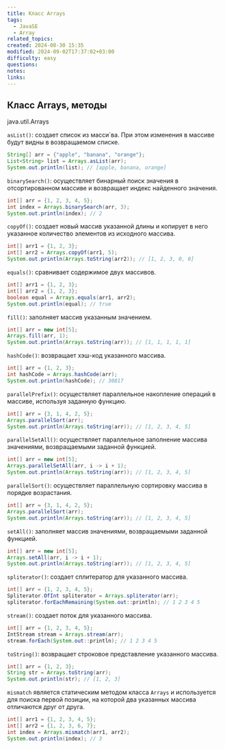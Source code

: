 ```yaml
---
title: Класс Arrays
tags:
  - JavaSE
  - Array
related_topics: 
created: 2024-08-30 15:35
modified: 2024-09-02T17:37:02+03:00
difficulty: easy
questions: 
notes: 
links: 
---
```

## Класс Arrays, методы

java.util.Arrays

`asList()`: создает список из масси`ва.
При этом изменения в массиве будут видны в возвращаемом списке.

```java
String[] arr = {"apple", "banana", "orange"};
List<String> list = Arrays.asList(arr);
System.out.println(list); // [apple, banana, orange]
```

`binarySearch()`: осуществляет бинарный поиск значения в отсортированном массиве и возвращает индекс найденного значения.

```java
int[] arr = {1, 2, 3, 4, 5};
int index = Arrays.binarySearch(arr, 3);
System.out.println(index); // 2
```

`copyOf()`: создает новый массив указанной длины и копирует в него указанное количество элементов из исходного массива.

```java
int[] arr1 = {1, 2, 3};
int[] arr2 = Arrays.copyOf(arr1, 5);
System.out.println(Arrays.toString(arr2)); // [1, 2, 3, 0, 0]
```

`equals()`: сравнивает содержимое двух массивов.

```java
int[] arr1 = {1, 2, 3};
int[] arr2 = {1, 2, 3};
boolean equal = Arrays.equals(arr1, arr2);
System.out.println(equal); // true
```

`fill()`: заполняет массив указанным значением.

```java
int[] arr = new int[5];
Arrays.fill(arr, 1);
System.out.println(Arrays.toString(arr)); // [1, 1, 1, 1, 1]
```

`hashCode()`: возвращает хэш-код указанного массива.

```java
int[] arr = {1, 2, 3};
int hashCode = Arrays.hashCode(arr);
System.out.println(hashCode); // 30817
```

`parallelPrefix()`: осуществляет параллельное накопление операций в массиве, используя заданную функцию.

```java
int[] arr = {3, 1, 4, 2, 5};
Arrays.parallelSort(arr);
System.out.println(Arrays.toString(arr)); // [1, 2, 3, 4, 5]
```

`parallelSetAll()`: осуществляет параллельное заполнение массива значениями, возвращаемыми заданной функцией.

```java
int[] arr = new int[5];
Arrays.parallelSetAll(arr, i -> i + 1);
System.out.println(Arrays.toString(arr)); // [1, 2, 3, 4, 5]
```

`parallelSort()`: осуществляет параллельную сортировку массива в порядке возрастания.

```java
int[] arr = {3, 1, 4, 2, 5};
Arrays.parallelSort(arr);
System.out.println(Arrays.toString(arr)); // [1, 2, 3, 4, 5]
```

`setAll()`: заполняет массив значениями, возвращаемыми заданной функцией.

```java
int[] arr = new int[5];
Arrays.setAll(arr, i -> i + 1);
System.out.println(Arrays.toString(arr)); // [1, 2, 3, 4, 5]
```

`spliterator()`: создает сплитератор для указанного массива.

```java
int[] arr = {1, 2, 3, 4, 5};
Spliterator.OfInt spliterator = Arrays.spliterator(arr);
spliterator.forEachRemaining(System.out::println); // 1 2 3 4 5
```

`stream()`: создает поток для указанного массива.

```java
int[] arr = {1, 2, 3, 4, 5};
IntStream stream = Arrays.stream(arr);
stream.forEach(System.out::println); // 1 2 3 4 5
```

`toString()`: возвращает строковое представление указанного массива.

```java
int[] arr = {1, 2, 3};
String str = Arrays.toString(arr);
System.out.println(str); // [1, 2, 3]
```

`mismatch` является статическим методом класса `Arrays` и используется для поиска первой позиции, на которой два указанных массива отличаются друг от друга.

```java
int[] arr1 = {1, 2, 3, 4, 5};
int[] arr2 = {1, 2, 3, 6, 7};
int index = Arrays.mismatch(arr1, arr2);
System.out.println(index); // 3
```